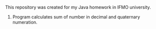 This repository was created for my Java homework in IFMO university.

1. Program calculates sum of number in decimal and quaternary numeration.
